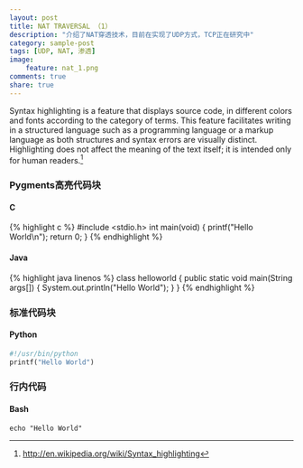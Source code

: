 ```yaml
---
layout: post
title: NAT TRAVERSAL （1）
description: "介绍了NAT穿透技术，目前在实现了UDP方式，TCP正在研究中"
category: sample-post
tags: [UDP, NAT, 渗透]
image:
	feature: nat_1.png 
comments: true
share: true
---
```


Syntax highlighting is a feature that displays source code, in different colors and fonts according to the category of terms. This feature facilitates writing in a structured language such as a programming language or a markup language as both structures and syntax errors are visually distinct. Highlighting does not affect the meaning of the text itself; it is intended only for human readers.[^1]
<!--more-->

[^1]: <http://en.wikipedia.org/wiki/Syntax_highlighting>

### Pygments高亮代码块

#### C

{% highlight c %}
#include <stdio.h>
int main(void)
{
    printf("Hello World\n");
    return 0;
}
{% endhighlight %}

#### Java

{% highlight java linenos %}
class helloworld
{
    public static void main(String args[])
    {
        System.out.println("Hello World");
    }
}
{% endhighlight %}

### 标准代码块

#### Python

~~~ python
#!/usr/bin/python
printf("Hello World")
~~~

### 行内代码

#### Bash

`echo "Hello World"`
